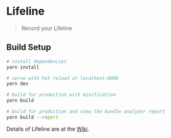 # Lifeline

> Record your Lifeline

## Build Setup

``` bash
# install dependencies
yarn install

# serve with hot reload at localhost:8080
yarn dev

# build for production with minification
yarn build

# build for production and view the bundle analyzer report
yarn build --report
```

Details of Lifeline are at the [Wiki](https://github.com/vijaypatil/LifeLine/wiki).

